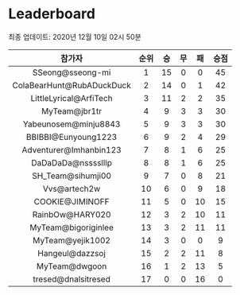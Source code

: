 # Leaderboard
최종 업데이트: 2020년 12월 10일 02시 50분




| 참가자 | 순위 | 승 | 무 | 패 | 승점 |
|:---:|:---:|:---:|:---:|:---:|:---:|
| SSeong@sseong-mi | 1 | 15 | 0 | 0 | 45 |
| ColaBearHunt@RubADuckDuck | 2 | 14 | 0 | 1 | 42 |
| LittleLyrical@ArfiTech | 3 | 11 | 2 | 2 | 35 |
| MyTeam@jbr1tr | 4 | 9 | 3 | 3 | 30 |
| Yabeunosem@minju8843 | 5 | 9 | 3 | 3 | 30 |
| BBIBBI@Eunyoung1223 | 6 | 9 | 2 | 4 | 29 |
| Adventurer@Imhanbin123 | 7 | 8 | 1 | 6 | 25 |
| DaDaDaDa@nsssslllp | 8 | 8 | 1 | 6 | 25 |
| SH_Team@sihumji00 | 9 | 7 | 0 | 8 | 21 |
| Vvs@artech2w | 10 | 6 | 0 | 9 | 18 |
| COOKIE@JIMINOFF | 11 | 5 | 0 | 10 | 15 |
| RainbOw@HARY020 | 12 | 3 | 2 | 10 | 11 |
| MyTeam@bigoriginlee | 13 | 3 | 2 | 11 | 11 |
| MyTeam@yejik1002 | 14 | 3 | 0 | 0 | 9 |
| Hangeul@dazzsoj | 15 | 2 | 2 | 11 | 8 |
| MyTeam@dwgoon | 16 | 1 | 2 | 13 | 5 |
| tresed@dnalsitresed | 17 | 0 | 0 | 16 | 0 |